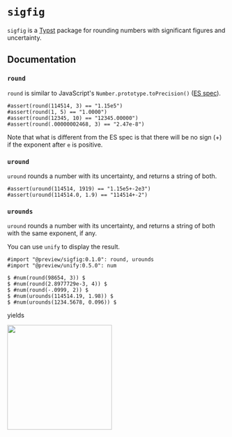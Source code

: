 # `sigfig`

`sigfig` is a [Typst](https://typst.app/) package for rounding numbers with significant figures and uncertainty.

## Documentation

### `round`

`round` is similar to JavaScript's `Number.prototype.toPrecision()` ([ES spec](https://tc39.es/ecma262/multipage/numbers-and-dates.html#sec-number.prototype.toprecision)).

```typ
#assert(round(114514, 3) == "1.15e5")
#assert(round(1, 5) == "1.0000")
#assert(round(12345, 10) == "12345.00000")
#assert(round(.00000002468, 3) == "2.47e-8")
```

Note that what is different from the ES spec is that there will be no sign ($+$) if the exponent after `e` is positive.

### `uround`

`uround` rounds a number with its uncertainty, and returns a string of both.

```typ
#assert(uround(114514, 1919) == "1.15e5+-2e3")
#assert(uround(114514.0, 1.9) == "114514+-2")
```

### `urounds`

`uround` rounds a number with its uncertainty, and returns a string of both with the same exponent, if any.

You can use `unify` to display the result.

```typ
#import "@preview/sigfig:0.1.0": round, urounds
#import "@preview/unify:0.5.0": num

$ #num(round(98654, 3)) $
$ #num(round(2.8977729e-3, 4)) $
$ #num(round(-.0999, 2)) $
$ #num(urounds(114514.19, 1.98)) $
$ #num(urounds(1234.5678, 0.096)) $
```

yields

<img src="https://github.com/typst/packages/assets/20166026/f3d69c3c-bc67-484f-81f9-80a10913fd11" width="240px">
